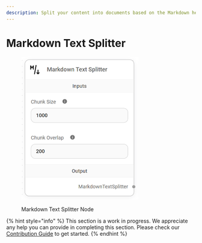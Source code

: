```yaml
---
description: Split your content into documents based on the Markdown headers.
---
```


# Markdown Text Splitter

<figure><img src="../../../.gitbook/assets/image--153-.png" alt="" width="311"><figcaption><p>Markdown Text Splitter Node</p></figcaption></figure>

{% hint style="info" %}
This section is a work in progress. We appreciate any help you can provide in completing this section. Please check our [Contribution Guide](../../../contributing/) to get started.
{% endhint %}

